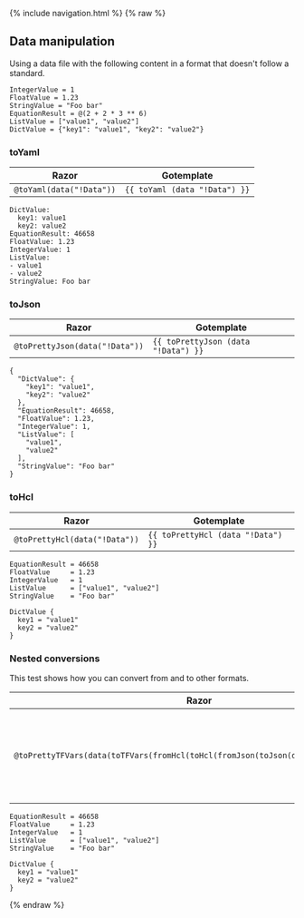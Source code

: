 {% include navigation.html %}
{% raw %}
## Data manipulation

Using a data file with the following content in a format that doesn't follow a standard.
```!Data
IntegerValue = 1
FloatValue = 1.23
StringValue = "Foo bar"
EquationResult = @(2 + 2 * 3 ** 6)
ListValue = ["value1", "value2"]
DictValue = {"key1": "value1", "key2": "value2"}
```

### toYaml

| Razor | Gotemplate
| ---   | ---
| ```@toYaml(data("!Data"))``` | ```{{ toYaml (data "!Data") }}```

```
DictValue:
  key1: value1
  key2: value2
EquationResult: 46658
FloatValue: 1.23
IntegerValue: 1
ListValue:
- value1
- value2
StringValue: Foo bar
```

### toJson

| Razor | Gotemplate
| ---   | ---
| ```@toPrettyJson(data("!Data"))``` | ```{{ toPrettyJson (data "!Data") }}```

```
{
  "DictValue": {
    "key1": "value1",
    "key2": "value2"
  },
  "EquationResult": 46658,
  "FloatValue": 1.23,
  "IntegerValue": 1,
  "ListValue": [
    "value1",
    "value2"
  ],
  "StringValue": "Foo bar"
}
```

### toHcl

| Razor | Gotemplate
| ---   | ---
| ```@toPrettyHcl(data("!Data"))``` | ```{{ toPrettyHcl (data "!Data") }}```

```
EquationResult = 46658
FloatValue     = 1.23
IntegerValue   = 1
ListValue      = ["value1", "value2"]
StringValue    = "Foo bar"

DictValue {
  key1 = "value1"
  key2 = "value2"
}
```

### Nested conversions

This test shows how you can convert from and to other formats.

| Razor | Gotemplate
| ---   | ---
| ```@toPrettyTFVars(data(toTFVars(fromHcl(toHcl(fromJson(toJson(data("!Data"))))))))``` | ```{{ toPrettyTFVars (data (toTFVars (fromHcl (toHcl (fromJson (toJson (data "!Data"))))))) }}```

```
EquationResult = 46658
FloatValue     = 1.23
IntegerValue   = 1
ListValue      = ["value1", "value2"]
StringValue    = "Foo bar"

DictValue {
  key1 = "value1"
  key2 = "value2"
}
```
{% endraw %}